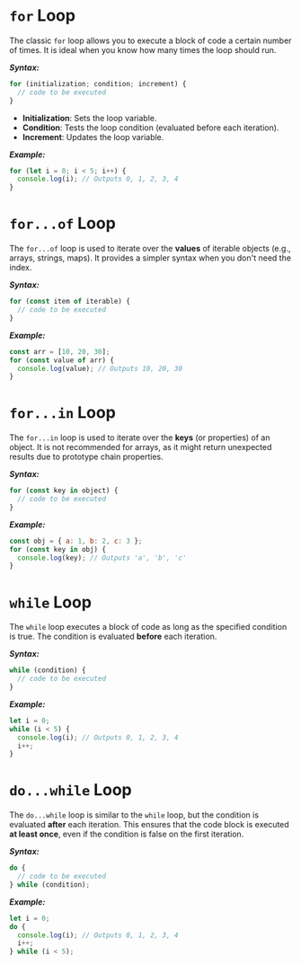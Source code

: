 # **`for` Loop**

The classic `for` loop allows you to execute a block of code a certain number of times. It is ideal when you know how many times the loop should run.

***Syntax:***
```js
for (initialization; condition; increment) {
  // code to be executed
}
```
- **Initialization**: Sets the loop variable.
- **Condition**: Tests the loop condition (evaluated before each iteration).
- **Increment**: Updates the loop variable.

***Example:***
```js
for (let i = 0; i < 5; i++) {
  console.log(i); // Outputs 0, 1, 2, 3, 4
}
```

# **`for...of` Loop**

The `for...of` loop is used to iterate over the **values** of iterable objects (e.g., arrays, strings, maps). It provides a simpler syntax when you don't need the index.

***Syntax:***
```js
for (const item of iterable) {
  // code to be executed
}
```

***Example:***
```js
const arr = [10, 20, 30];
for (const value of arr) {
  console.log(value); // Outputs 10, 20, 30
}
```

# **`for...in` Loop**

The `for...in` loop is used to iterate over the **keys** (or properties) of an object. It is not recommended for arrays, as it might return unexpected results due to prototype chain properties.

***Syntax:***
```js
for (const key in object) {
  // code to be executed
}
```

***Example:***
```js
const obj = { a: 1, b: 2, c: 3 };
for (const key in obj) {
  console.log(key); // Outputs 'a', 'b', 'c'
}
```

# **`while` Loop**

The `while` loop executes a block of code as long as the specified condition is true. The condition is evaluated **before** each iteration.

***Syntax:***
```js
while (condition) {
  // code to be executed
}
```

***Example:***
```js
let i = 0;
while (i < 5) {
  console.log(i); // Outputs 0, 1, 2, 3, 4
  i++;
}
```

# `do...while` Loop

The `do...while` loop is similar to the `while` loop, but the condition is evaluated **after** each iteration. This ensures that the code block is executed **at least once**, even if the condition is false on the first iteration.

***Syntax:***
```js
do {
  // code to be executed
} while (condition);
```

***Example:***
```js
let i = 0;
do {
  console.log(i); // Outputs 0, 1, 2, 3, 4
  i++;
} while (i < 5);
```

